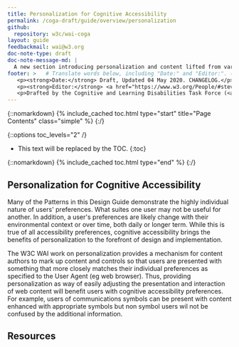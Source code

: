 ```yaml
---
title: Personalization for Cognitive Accessibility
permalink: /coga-draft/guide/overview/personalization
github:
  repository: w3c/wai-coga
layout: guide
feedbackmail: wai@w3.org
doc-note-type: draft
doc-note-message-md: |
  A new section introducing personalization and content lifted from various points in the Design Guide.
footer: >   # Translate words below, including "Date:" and "Editor:". (Do not update the date.)
   <p><strong>Date:</strong> Draft, Updated 04 May 2020. CHANGELOG.</p>
   <p><strong>Editor:</strong> <a href="https://www.w3.org/People/#stevelee">Steve Lee</a>.</p>
   <p>Drafted by the Cognitive and Learning Disabilities Task Force (<a href="https://www.w3.org/WAI/GL/task-forces/coga/">CoGa TF</a>) for the Accessible Platform Architecture Working Group (<a href="https://www.w3.org/WAI/GL/">APA</a>) and Accessibility Guidelines Working Group (<a href="https://www.w3.org/WAI/APA/">AGWG</a>) with support from the <abbr title="European Commission">EC</abbr> <a href="https://www.w3.org/WAI/about/projects/easy-reading/">Easy Reading project</a>.</p>
---
```


{::nomarkdown}
{% include_cached toc.html type="start" title="Page Contents" class="simple" %}
{:/}

{::options toc_levels="2" /}

- This text will be replaced by the TOC.
  {:toc}

{::nomarkdown}
{% include_cached toc.html type="end" %}
{:/}

## Personalization for Cognitive Accessibility

Many of the Patterns in this Design Guide demonstrate the highly individual nature of users' preferences. What suites one user may not be useful for another. In addition, a user's preferences are likely change with their environmental context or over time, both daily or longer term. While this is true of all accessibility preferences, cognitive accessibility brings the benefits of personalization to the forefront of design and implementation.

The W3C WAI work on personalization provides a mechanism for content authors to mark up content and controls so that users are presented with something that more closely matches their individual preferences as specified to the User Agent (eg web browser). Thus, providing personalization as way of easily adjusting the presentation and interaction of web content will benefit users with cognitive accessibility preferences. For example, users of communications symbols can be present with content enhanced with appropriate symbols but non symbol users wil not be confused by the additional information.

## Resources
